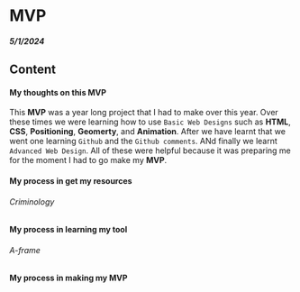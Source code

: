 # MVP
##### 5/1/2024

## Content

#### My thoughts on this MVP

This **MVP** was a year long project that I had to make over this year. Over these times we were learning how to use `Basic Web Designs` such as **HTML**, **CSS**, **Positioning**, **Geomerty**, and **Animation**. After we have learnt that we went one learning `Github` and the `Github comments`. ANd finally we learnt `Advanced Web Design`. All of these were helpful because it was preparing me for the moment I had to go make my **MVP**.

#### My process in get my resources
###### Criminology 

#### My process in learning my tool
###### A-frame

#### My process in making my MVP












